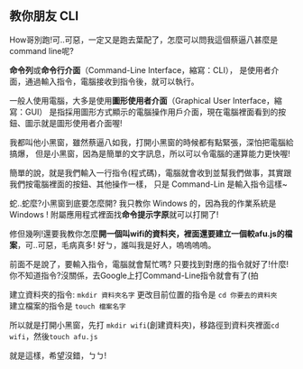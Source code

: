 ## 教你朋友 CLI
How哥別跑!可..可惡，一定又是跑去葉配了，怎麼可以問我這個蔡逼八甚麼是command line呢?

**命令列**或**命令行介面**（Command-Line Interface，縮寫：CLI），
是使用者介面，通過輸入指令，電腦接收到指令後，就可以執行。

一般人使用電腦，大多是使用**圖形使用者介面**（Graphical User Interface，縮寫：GUI）
是指採用圖形方式顯示的電腦操作用戶介面，現在電腦裡面看到的按鈕、圖示就是圖形使用者介面喔!

我都叫他小黑窗，雖然蔡逼八如我，打開小黑窗的時候都有點緊張，深怕把電腦給搞爆，
但是小黑窗，因為是簡單的文字訊息，所以可以令電腦的運算能力更快喔!

簡單的說，就是我們輸入一行指令(程式碼)，電腦就會收到並幫我們做事，其實跟我們按電腦裡面的按鈕、其他操作一樣，
只是 Command-Lin 是輸入指令這樣~

蛇..蛇麼?小黑窗到底要怎麼開? 我只教你 Windows 的，因為我的作業系統是 Windows !
附屬應用程式裡面找**命令提示字原**就可以打開了!

修但幾咧!還要我教你怎麼**開一個叫wifi的資料夾，裡面還要建立一個較afu.js的檔案**，可..可惡，毛病真多!
好ㄅ，誰叫我是好人，嗚嗚嗚嗚。

前面不是說了，要輸入指令，電腦就會幫忙嗎?
只要找到對應的指令就好了!什麼!你不知道指令?沒關係，去Google上打Command-Line指令就會有了(拍

建立資料夾的指令: `mkdir 資料夾名字`
更改目前位置的指令是 `cd 你要去的資料夾`  
建立檔案的指令是 `touch 檔案名字`

所以就是打開小黑窗，先打 `mkdir wifi`(創建資料夾)，移路徑到資料夾裡面`cd wifi`，然後`touch afu.js`

就是這樣，希望沒錯，ㄅㄅ!




